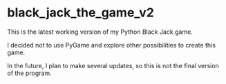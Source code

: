 # black_jack_the_game_v2
This is the latest working version of my Python Black Jack game.

I decided not to use PyGame and explore other possibilities to create this game.

In the future, I plan to make several updates, so this is not the final version of the program.

